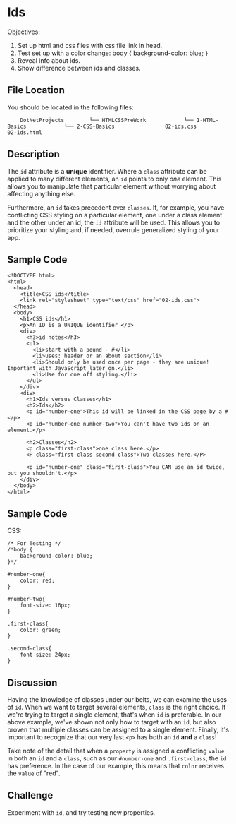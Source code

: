 # Ids

Objectives:

1. Set up html and css files with css file link in head.
2. Test set up with a color change: body { background-color: blue; }
3. Reveal info about ids.
4. Show difference between ids and classes.

## File Location <a id="file-location"></a>

You should be located in the following files:

```text
    DotNetProjects        └── HTMLCSSPreWork            └── 1-HTML-Basics            └── 2-CSS-Basics                02-ids.css                02-ids.html
```

## Description <a id="description"></a>

The `id` attribute is a **unique** identifier. Where a `class` attribute can be applied to many different elements, an `id` points to only _one_ element. This allows you to manipulate that particular element without worrying about affecting anything else.

Furthermore, an `id` takes precedent over `classes`. If, for example, you have conflicting CSS styling on a particular element, one under a class element and the other under an id, the `id` attribute will be used. This allows you to prioritize your styling and, if needed, overrule generalized styling of your app.

## Sample Code <a id="sample-code"></a>

```text
<!DOCTYPE html>
<html>
  <head>
    <title>CSS ids</title>
    <link rel="stylesheet" type="text/css" href="02-ids.css">
  </head>
  <body>
    <h1>CSS ids</h1>
    <p>An ID is a UNIQUE identifier </p>
    <div>
      <h3>id notes</h3>
      <ul> 
        <li>start with a pound - #</li>
        <li>uses: header or an about section</li>
        <li>Should only be used once per page - they are unique! Important with JavaScript later on.</li> 
        <li>Use for one off styling.</li>
      </ul>
    </div>
    <div>
      <h1>Ids versus Classes</h1>
      <h2>Ids</h2>
      <p id="number-one">This id will be linked in the CSS page by a #</p>
      <p id="number-one number-two">You can't have two ids on an element.</p>
​
      <h2>Classes</h2>
      <p class="first-class">one class here.</p>
      <P class="first-class second-class">Two classes here.</P>
​
      <p id="number-one" class="first-class">You CAN use an id twice, but you shouldn't.</p>
    </div>        
  </body>
</html>
```

## Sample Code <a id="sample-code-1"></a>

CSS:

```text
/* For Testing */
/*body {
    background-color: blue;
}*/
​
#number-one{
    color: red;
}
​
#number-two{
    font-size: 16px;
}
​
.first-class{
    color: green;
}
​
.second-class{
    font-size: 24px;
}
```

## Discussion <a id="discussion"></a>

Having the knowledge of classes under our belts, we can examine the uses of `id`. When we want to target several elements, `class` is the right choice. If we're trying to target a single element, that's when `id` is preferable. In our above example, we've shown not only how to target with an `id`, but also proven that multiple classes can be assigned to a single element. Finally, it's important to recognize that our very last `<p>` has both an `id` **and** a `class`!

Take note of the detail that when a `property` is assigned a conflicting `value` in both an `id` and a `class`, such as our `#number-one` and `.first-class`, the `id` has preference. In the case of our example, this means that `color` receives the `value` of "red".

## Challenge <a id="challenge"></a>

Experiment with `id`, and try testing new properties.

